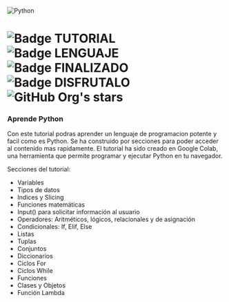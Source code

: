 ![Python](https://github.com/user-attachments/assets/37531088-dcd7-4716-a860-a86b8f5d7a2f)


# ![Badge TUTORIAL](https://img.shields.io/badge/TYPE-TUTORIAL-blue) ![Badge LENGUAJE](https://img.shields.io/badge/LANGUAGE-PYTHON-red?style=flat&logo=python&logoColor=white&logoSize=auto) ![Badge FINALIZADO](https://img.shields.io/badge/STATUS-FINALIZADO-green) ![Badge DISFRUTALO](https://img.shields.io/badge/ENJOY%20IT-8A2BE2) ![GitHub Org's stars](https://img.shields.io/github/stars/camilafernanda?style=social)

### Aprende Python

Con este tutorial podras aprender un lenguaje de programacion potente y facil como es Python.
Se ha construido por secciones para poder acceder al contenido mas rapidamente.
El tutorial ha sido creado en Google Colab, una herramienta que permite programar y ejecutar Python en tu navegador.


Secciones del tutorial:

-	Variables
-	Tipos de datos
-	Indices y Slicing
-	Funciones matemáticas
-	Input() para solicitar información al usuario
-	Operadores: Aritméticos, lógicos, relacionales y de asignación
-	Condicionales: If, Elif, Else
-	Listas
-	Tuplas
-	Conjuntos
-	Diccionarios
-	Ciclos For
-	Ciclos While
-	Funciones
-	Clases y Objetos
-	Función Lambda

